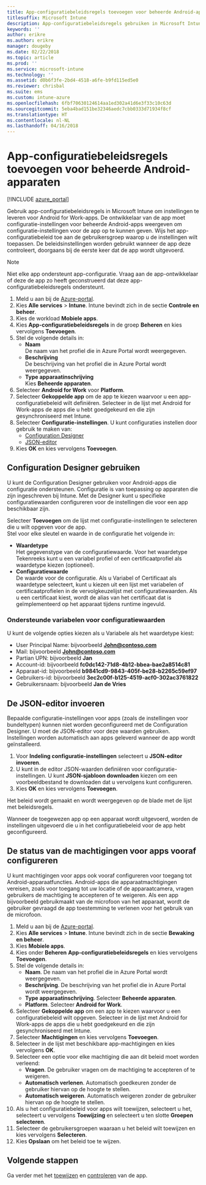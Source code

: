```yaml
---
title: App-configuratiebeleidsregels toevoegen voor beheerde Android-apparaten
titlesuffix: Microsoft Intune
description: App-configuratiebeleidsregels gebruiken in Microsoft Intune om instellingen te leveren wanneer gebruikers een Android for Work-app uitvoeren.
keywords: ''
author: erikre
ms.author: erikre
manager: dougeby
ms.date: 02/22/2018
ms.topic: article
ms.prod: ''
ms.service: microsoft-intune
ms.technology: ''
ms.assetid: d0b6f3fe-2bd4-4518-a6fe-b9fd115ed5e0
ms.reviewer: chrisbal
ms.suite: ems
ms.custom: intune-azure
ms.openlocfilehash: 6fbf70630124614aa1ed302a41d6e3f33c10c63d
ms.sourcegitcommit: 5eba4bad151be32346aedc7cbb0333d71934f8cf
ms.translationtype: HT
ms.contentlocale: nl-NL
ms.lasthandoff: 04/16/2018
---
```

# <a name="add-app-configuration-policies-for-managed-android-devices"></a>App-configuratiebeleidsregels toevoegen voor beheerde Android-apparaten

[!INCLUDE [azure_portal](./includes/azure_portal.md)]

Gebruik app-configuratiebeleidsregels in Microsoft Intune om instellingen te leveren voor Android for Work-apps. De ontwikkelaar van de app moet configuratie-instellingen voor beheerde Android-apps weergeven om configuratie-instellingen voor de app op te kunnen geven. Wijs het app-configuratiebeleid toe aan de gebruikersgroep waarop u de instellingen wilt toepassen.  De beleidsinstellingen worden gebruikt wanneer de app deze controleert, doorgaans bij de eerste keer dat de app wordt uitgevoerd.

> [!Note]  
> Niet elke app ondersteunt app-configuratie. Vraag aan de app-ontwikkelaar of deze de app zo heeft geconstrueerd dat deze app-configuratiebeleidsregels ondersteunt.

1. Meld u aan bij de [Azure-portal](https://portal.azure.com).
2. Kies **Alle services** > **Intune**. Intune bevindt zich in de sectie **Controle en beheer**.
3. Kies de workload **Mobiele apps**.
4. Kies **App-configuratiebeleidsregels** in de groep **Beheren** en kies vervolgens **Toevoegen**.
5. Stel de volgende details in:
    - **Naam**  
      De naam van het profiel die in Azure Portal wordt weergegeven.
    - **Beschrijving**  
      De beschrijving van het profiel die in Azure Portal wordt weergegeven.
    - **Type apparaatinschrijving**  
      Kies **Beheerde apparaten**.
6. Selecteer **Android for Work** voor **Platform**.
7. Selecteer **Gekoppelde app** om de app te kiezen waarvoor u een app-configuratiebeleid wilt definiëren. Selecteer in de lijst met Android for Work-apps de apps die u hebt goedgekeurd en die zijn gesynchroniseerd met Intune.
8. Selecteer **Configuratie-instellingen**. U kunt configuraties instellen door gebruik te maken van:
    - [Configuration Designer](#Use-the-configuration-designer)
    - [JSON-editor](#Enter-the-JSON-editor)
9. Kies **OK** en kies vervolgens **Toevoegen**.

## <a name="use-the-configuration-designer"></a>Configuration Designer gebruiken

U kunt de Configuration Designer gebruiken voor Android-apps die configuratie ondersteunen. Configuratie is van toepassing op apparaten die zijn ingeschreven bij Intune. Met de Designer kunt u specifieke configuratiewaarden configureren voor de instellingen die voor een app beschikbaar zijn.

Selecteer **Toevoegen** om de lijst met configuratie-instellingen te selecteren die u wilt opgeven voor de app.  
Stel voor elke sleutel en waarde in de configuratie het volgende in:

  - **Waardetype**  
    Het gegevenstype van de configuratiewaarde. Voor het waardetype Tekenreeks kunt u een variabel profiel of een certificaatprofiel als waardetype kiezen (optioneel).
  - **Configuratiewaarde**  
    De waarde voor de configuratie. Als u Variabel of Certificaat als waardetype selecteert, kunt u kiezen uit een lijst met variabelen of certificaatprofielen in de vervolgkeuzelijst met configuratiewaarden.  Als u een certificaat kiest, wordt de alias van het certificaat dat is geïmplementeerd op het apparaat tijdens runtime ingevuld.
    
### <a name="supported-variables-for-configuration-values"></a>Ondersteunde variabelen voor configuratiewaarden

U kunt de volgende opties kiezen als u Variabele als het waardetype kiest:
- User Principal Name: bijvoorbeeld **John@contoso.com**
- Mail: bijvoorbeeld **John@contoso.com**
- Partian UPN: bijvoorbeeld **Jan**
- Account-id: bijvoorbeeld **fc0dc142-71d8-4b12-bbea-bae2a8514c81**
- Apparaat-id: bijvoorbeeld **b9841cd9-9843-405f-be28-b2265c59ef97**
- Gebruikers-id: bijvoorbeeld **3ec2c00f-b125-4519-acf0-302ac3761822**
- Gebruikersnaam: bijvoorbeeld **Jan de Vries**


## <a name="enter-the-json-editor"></a>De JSON-editor invoeren

Bepaalde configuratie-instellingen voor apps (zoals de instellingen voor bundeltypen) kunnen niet worden geconfigureerd met de Configuration Designer. U moet de JSON-editor voor deze waarden gebruiken. Instellingen worden automatisch aan apps geleverd wanneer de app wordt geïnstalleerd.

1. Voor **Indeling configuratie-instellingen** selecteert u **JSON-editor invoeren**.
2. U kunt in de editor JSON-waarden definiëren voor configuratie-instellingen. U kunt **JSON-sjabloon downloaden** kiezen om een voorbeeldbestand te downloaden dat u vervolgens kunt configureren.
3. Kies **OK** en kies vervolgens **Toevoegen**.

Het beleid wordt gemaakt en wordt weergegeven op de blade met de lijst met beleidsregels.

Wanneer de toegewezen app op een apparaat wordt uitgevoerd, worden de instellingen uitgevoerd die u in het configuratiebeleid voor de app hebt geconfigureerd.

## <a name="preconfigure-the-permissions-grant-state-for-apps"></a>De status van de machtigingen voor apps vooraf configureren

U kunt machtigingen voor apps ook vooraf configureren voor toegang tot Android-apparaatfuncties. Android-apps die apparaatmachtigingen vereisen, zoals voor toegang tot uw locatie of de apparaatcamera, vragen gebruikers de machtiging te accepteren of te weigeren. Als een app bijvoorbeeld gebruikmaakt van de microfoon van het apparaat, wordt de gebruiker gevraagd de app toestemming te verlenen voor het gebruik van de microfoon.

1. Meld u aan bij de [Azure-portal](https://portal.azure.com).
2. Kies **Alle services** > **Intune**. Intune bevindt zich in de sectie **Bewaking en beheer**.
3. Kies **Mobiele apps**.
3. Kies onder **Beheren** **App-configuratiebeleidsregels** en kies vervolgens **Toevoegen**.
4. Stel de volgende details in:
    - **Naam**. De naam van het profiel die in Azure Portal wordt weergegeven.
    - **Beschrijving**. De beschrijving van het profiel die in Azure Portal wordt weergegeven.
    - **Type apparaatinschrijving**. Selecteer **Beheerde apparaten**.
    - **Platform**. Selecteer **Android for Work**.
5. Selecteer **Gekoppelde app** om een app te kiezen waarvoor u een configuratiebeleid wilt opgeven. Selecteer in de lijst met Android for Work-apps de apps die u hebt goedgekeurd en die zijn gesynchroniseerd met Intune.
6. Selecteer **Machtigingen** en kies vervolgens **Toevoegen**.
7. Selecteer in de lijst met beschikbare app-machtigingen en kies vervolgens **OK**.
8. Selecteer een optie voor elke machtiging die aan dit beleid moet worden verleend:
    - **Vragen**. De gebruiker vragen om de machtiging te accepteren of te weigeren.
    - **Automatisch verlenen**. Automatisch goedkeuren zonder de gebruiker hiervan op de hoogte te stellen.
    - **Automatisch weigeren**. Automatisch weigeren zonder de gebruiker hiervan op de hoogte te stellen.
9. Als u het configuratiebeleid voor apps wilt toewijzen, selecteert u het, selecteert u vervolgens **Toewijzing** en selecteert u ten slotte **Groepen selecteren**.
10. Selecteer de gebruikersgroepen waaraan u het beleid wilt toewijzen en kies vervolgens **Selecteren**.
11. Kies **Opslaan** om het beleid toe te wijzen.

## <a name="next-steps"></a>Volgende stappen

Ga verder met het [toewijzen](apps-deploy.md) en [controleren](apps-monitor.md) van de app.

